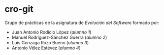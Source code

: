 # cro-git
Grupo de prácticas de la asignatura de _Evolución del Software_ formado por:

* Juan Antonio Rodicio López (_alumno 1_)
* Manuel Rodríguez-Sánchez Guerra (_alumno 2_)
* Luis Gonzaga Rozo Bueno (_alumno 3_)
* Antonio Vélez Estévez (_alumno 4_)
